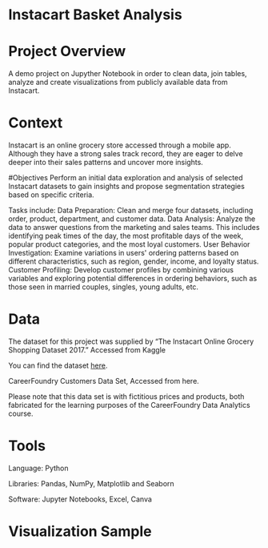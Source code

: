 # Instacart Basket Analysis

# Project Overview
A demo project on Jupyther Notebook in order to clean data, join tables, analyze and create visualizations from publicly available data from Instacart. 

# Context
Instacart is an online grocery store accessed through a mobile app. Although they have a strong sales track record, they are eager to delve deeper into their sales patterns and uncover more insights.

#Objectives
Perform an initial data exploration and analysis of selected Instacart datasets to gain insights and propose segmentation strategies based on specific criteria.

Tasks include:
Data Preparation: Clean and merge four datasets, including order, product, department, and customer data.
Data Analysis: Analyze the data to answer questions from the marketing and sales teams. This includes identifying peak times of the day, the most profitable days of the week, popular product categories, and the most loyal customers.
User Behavior Investigation: Examine variations in users' ordering patterns based on different characteristics, such as region, gender, income, and loyalty status.
Customer Profiling: Develop customer profiles by combining various variables and exploring potential differences in ordering behaviors, such as those seen in married couples, singles, young adults, etc.

# Data
The dataset for this project was supplied by “The Instacart Online Grocery Shopping Dataset 2017.” Accessed from Kaggle

You can find the dataset [here](https://www.kaggle.com/c/instacart-market-basket-analysis/data).

CareerFoundry Customers Data Set, Accessed from here.

Please note that this data set is with fictitious prices and products, both fabricated for the learning purposes of the CareerFoundry Data Analytics course.

# Tools 
Language: Python

Libraries: Pandas, NumPy, Matplotlib and Seaborn

Software: Jupyter Notebooks, Excel, Canva

# Visualization Sample
